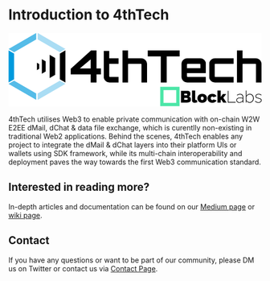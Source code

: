 # Introduction to 4thTech

![4thTech logo](https://github.com/4thtech/static-assets/raw/main/image/blocklabs-4thtech-v2.png)

4thTech utilises Web3 to enable private communication with on-chain W2W E2EE dMail, dChat & data file exchange, which is curentlly non-existing in traditional Web2 applications. Behind the scenes, 4thTech enables any project to integrate the dMail & dChat layers into their platform UIs or wallets using SDK framework, while its multi-chain interoperability and deployment paves the way towards the first Web3 communication standard.

## Interested in reading more?

In-depth articles and documentation can be found on
our [Medium page](https://medium.com/the4thpillar)
or [wiki page](https://wiki.4thtech.io).

## Contact

If you have any questions or want to be part of our community, please DM us on Twitter or contact us via
[Contact Page](https://4thtech.io/contact/).
